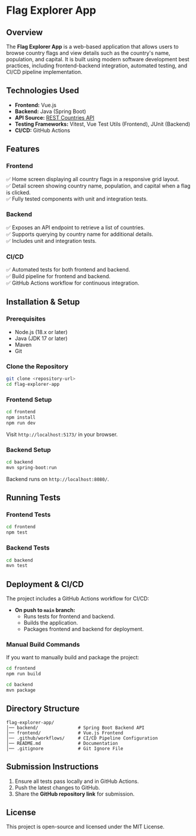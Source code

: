 # Flag Explorer App

## Overview
The **Flag Explorer App** is a web-based application that allows users to browse country flags and view details such as the country's name, population, and capital. It is built using modern software development best practices, including frontend-backend integration, automated testing, and CI/CD pipeline implementation.

## Technologies Used
- **Frontend:** Vue.js
- **Backend:** Java (Spring Boot)
- **API Source:** [REST Countries API](https://restcountries.com/v3.1/all)
- **Testing Frameworks:** Vitest, Vue Test Utils (Frontend), JUnit (Backend)
- **CI/CD:** GitHub Actions

## Features
### Frontend
✅ Home screen displaying all country flags in a responsive grid layout.  
✅ Detail screen showing country name, population, and capital when a flag is clicked.  
✅ Fully tested components with unit and integration tests.

### Backend
✅ Exposes an API endpoint to retrieve a list of countries.  
✅ Supports querying by country name for additional details.  
✅ Includes unit and integration tests.

### CI/CD
✅ Automated tests for both frontend and backend.  
✅ Build pipeline for frontend and backend.  
✅ GitHub Actions workflow for continuous integration.

## Installation & Setup

### **Prerequisites**
- Node.js (18.x or later)
- Java (JDK 17 or later)
- Maven
- Git

### **Clone the Repository**
```sh
git clone <repository-url>
cd flag-explorer-app
```

### **Frontend Setup**
```sh
cd frontend
npm install
npm run dev
```
Visit `http://localhost:5173/` in your browser.

### **Backend Setup**
```sh
cd backend
mvn spring-boot:run
```
Backend runs on `http://localhost:8080/`.

## Running Tests
### **Frontend Tests**
```sh
cd frontend
npm test
```
### **Backend Tests**
```sh
cd backend
mvn test
```

## Deployment & CI/CD
The project includes a GitHub Actions workflow for CI/CD:
- **On push to `main` branch:**
    - Runs tests for frontend and backend.
    - Builds the application.
    - Packages frontend and backend for deployment.

### **Manual Build Commands**
If you want to manually build and package the project:
```sh
cd frontend
npm run build
```
```sh
cd backend
mvn package
```

## Directory Structure
```
flag-explorer-app/
│── backend/               # Spring Boot Backend API
│── frontend/              # Vue.js Frontend
│── .github/workflows/     # CI/CD Pipeline Configuration
│── README.md              # Documentation
│── .gitignore             # Git Ignore File
```

## Submission Instructions
1. Ensure all tests pass locally and in GitHub Actions.
2. Push the latest changes to GitHub.
3. Share the **GitHub repository link** for submission.

## License
This project is open-source and licensed under the MIT License.

